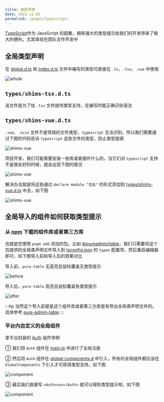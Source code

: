 ```yaml
---
title: 类型声明
date: 2022-12-01
permalink: /pages/typescript/
---
```


[TypeScript](https://www.tslang.cn/docs/home.html)作为 JavaScript 的超集，拥有强大的类型提示给我们的开发带来了极大的便利，尤其体验在团队合作开发中

## 全局类型声明

在 [global.d.ts](https://gitee.com/yiming_chang/vue-pure-admin/blob/main/types/global.d.ts) 和 [index.d.ts](https://gitee.com/yiming_chang/vue-pure-admin/blob/main/types/index.d.ts) 文件中编写的类型可直接在 `.ts`、`.tsx`、`.vue` 中使用

![whole](~@alias/img/type/whole.jpg)

## `types/shims-tsx.d.ts`

该文件是为了给 `.tsx` 文件提供类型支持，在编写时能正确识别语法

## `types/shims-vue.d.ts`

`.vue`、`.scss` 文件不是常规的文件类型，`typescript` 无法识别，所以我们需要通过下图的代码告诉 `typescript` 这些文件的类型，防止类型报错

![shims-vue](~@alias/img/type/shims-vue1.jpg)

项目开发，我们可能需要安装一些库或者插件什么的，当它们对 `typescript` 支持不是很友好的时候，就会出现下图的情况

![shims-vue](~@alias/img/type/shims-vue2.jpg)

解决办法就是将这些通过 `declare module "包名"` 的形式添加到 [types/shims-vue.d.ts](https://gitee.com/yiming_chang/vue-pure-admin/blob/main/types/shims-vue.d.ts#L12-16) 中去，如下图

![shims-vue](~@alias/img/type/shims-vue3.jpg)

## 全局导入的组件如何获取类型提示

### 从 [npm](https://www.npmjs.com/) 下载的组件库或者第三方库

也就是您使用 `pnpm add` 添加的包，比如 [@pureadmin/table](https://github.com/xiaoxian521/pure-admin-table)，我们只需要将这个包提供的全局类声明文件导入到 [tsconfig.json](https://gitee.com/yiming_chang/vue-pure-admin/blob/main/tsconfig.json#L30) 的 `types` 配置项，然后重启编辑器即可，如下图导入前和导入后的效果对比

导入前，`pure-table` 无高亮且鼠标覆盖无类型提示

![before](~@alias/img/type/before.jpg)

导入后，`pure-table` 高亮且鼠标覆盖有类型提示

![after](~@alias/img/type/after.jpg)

:::tip
当然这个导入前提是这个组件库或者第三方库是有导出全局类声明文件的。具体参考 [pure-admin-table](https://github.com/xiaoxian521/pure-admin-table/blob/main/volar.d.ts)
:::

### 平台内自定义的全局组件

拿平台封装的 [Auth](https://gitee.com/yiming_chang/pure-admin-thin/tree/main/src/components/ReAuth) 组件举例

① 我们将 `Auth` 组件在 [main.ts](https://gitee.com/yiming_chang/pure-admin-thin/blob/main/src/main.ts#L42-L44) 中进行了全局注册

② 然后将 `Auth` 组件在 [global-components.d](https://gitee.com/yiming_chang/pure-admin-thin/blob/main/types/global-components.d.ts#L9) 中引入，所有的全局组件都应该在 `GlobalComponents` 下引入才可获得类型支持，如下图

![component](~@alias/img/type/com1.jpg)

③ 最后我们直接写 `<Auth>xxx</Auth>` 就可以得到类型提示啦，如下图

![component](~@alias/img/type/com2.jpg)
